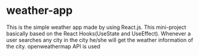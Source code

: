 # weather-app
This is the simple weather app made by using React.js.
This mini-project basically based on the React Hooks(UseState and UseEffect).
Whenever a user searches any city in the city he/she will get the weather information of the city.
openweathermap API is used
